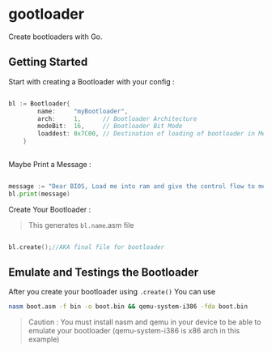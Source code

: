 # gootloader
Create bootloaders with Go.

## Getting Started

Start with creating a Bootloader with your config :
```go

bl := Bootloader{
		name:     "myBootloader",
		arch:     1,      // Bootloader Architecture
		modeBit:  16,     // Bootloader Bit Mode
		loaddest: 0x7C00, // Destination of loading of bootloader in Memory
	}
  
```

Maybe Print a Message :
```go

message := "Dear BIOS, Load me into ram and give the control flow to me please"
bl.print(message)

```
Create Your Bootloader :
> This generates `bl.name`.asm file
```go

bl.create();//AKA final file for bootloader

```

## Emulate and Testings the Bootloader

After you create your bootloader using `.create()`
You can use

```bash
nasm boot.asm -f bin -o boot.bin && qemu-system-i386 -fda boot.bin
```

> Caution : You must install nasm and qemu in your device to be able to emulate your bootloader (qemu-system-i386 is x86 arch in this example)
